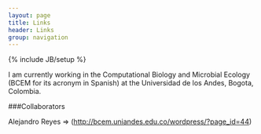 ```yaml
---
layout: page
title: Links
header: Links
group: navigation
---
```


{% include JB/setup %}

I am currently working in the Computational Biology and Microbial Ecology (BCEM for its acronym in Spanish) at the Universidad
de los Andes, Bogota, Colombia. 

###Collaborators

Alejandro Reyes => (http://bcem.uniandes.edu.co/wordpress/?page_id=44)
